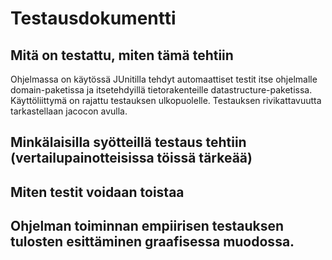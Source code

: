 # Testausdokumentti

## Mitä on testattu, miten tämä tehtiin

Ohjelmassa on käytössä JUnitilla tehdyt automaattiset testit itse ohjelmalle domain-paketissa ja itsetehdyillä tietorakenteille datastructure-paketissa. Käyttöliittymä on rajattu testauksen ulkopuolelle. Testauksen rivikattavuutta tarkastellaan jacocon avulla.

## Minkälaisilla syötteillä testaus tehtiin (vertailupainotteisissa töissä tärkeää)

## Miten testit voidaan toistaa

## Ohjelman toiminnan empiirisen testauksen tulosten esittäminen graafisessa muodossa.
